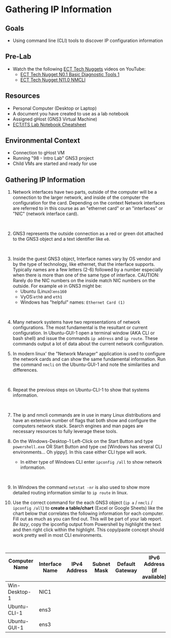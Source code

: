 # Gathering IP Information

## Goals
- Using command line (CLI) tools to discover IP configuration information

## Pre-Lab
- Watch the the following [ECT Tech Nuggets](https://www.youtube.com/@ecttechnuggets9126/featured) videos on YouTube:
    - [ECT Tech Nugget N0.1 Basic Diagnostic Tools 1](https://youtu.be/OtpzbVz7Ay8)
    - [ECT Tech Nugget N11.0 NMCLI](https://youtu.be/43F51qVz9Ds)

## Resources
- Personal Computer (Desktop or Laptop)
- A document you have created to use as a lab notebook
- Assigned gHost (GNS3 Virtual Machine)
- [ECT/ITS Lab Notebook Cheatsheet](https://github.com/OHIO-ECT/Lab-Notebook-Cheat-Sheet)

## Environmental Context
- Connection to gHost VM
- Running "98 - Intro Lab" GNS3 project
- Child VMs are started and ready for use

## Gathering IP Information

1. Network interfaces have two parts, outside of the computer will be a connection to the larger network, and inside of the computer the configuration for the card. Depending on the context Network interfaces are referred to in this course as an "ethernet card" or an "interfaces" or "NIC" (network interface card).
<br>

2. GNS3 represents the outside connection as a red or green dot attached to the GNS3 object and a text identifier like ``e0``.
<br>

3. Inside the guest GNS3 object, Interface names vary by OS vendor and by the type of technology, like ethernet, that the interface supports. Typically names are a few letters (2-6) followed by a number especially when there is more than one of the same type of interface. CAUTION: Rarely do the NIC numbers on the inside match NIC numbers on the outside. For example ``e0`` in GNS3 might be:
     - Ubuntu (Linux):`ens160`
     - VyOS:`eth0` and `eth1`
     - Windows has "helpful" names: `Ethernet Card (1)`
<br>

4. Many network systems have two representations of network configurations. The most fundamental is the resultant or current configuration. In Ubuntu-GUI-1 open a terminal window (AKA CLI or bash shell) and issue the commands ``ip address`` and ``ip route``. These commands output a lot of data about the current network configuration.

5. In modern linux' the "Network Manager" application is used to configure the network cards and can show the same fundamental information. Run the command ``nmcli`` on the Ubuntu-GUI-1 and note the similarities and differences.
<br>

6. Repeat the previous steps on Ubuntu-CLI-1 to show that systems information. 
<br>

7. The ip and nmcli commands are in use in many Linux distributions and have an extensive number of flags that both show and configure the computers network stack. Search engines and man pages are necessary resources to fully leverage these tools.

8. On the Windows-Desktop-1 Left-Click on the Start Button and type `powershell.exe` OR Start Button and type `cmd` [Windows has several CLI environments... Oh yippy]. In this case either CLI type will work.
    - In either type of Windows CLI enter `ipconfig /all` to show network information.
<br>

9. In Windows the command ``netstat -nr`` is also used to show more detailed routing information similar to ``ip route`` in linux.

10. Use the correct command for the each GNS3 object (`ip a` / `nmcli` / `ipconfig /all`) to **create a table/chart** (Excel or Google Sheets) like the chart below that correlates the following information for each computer. Fill out as much as you can find out. This will be part of your lab report. *Be lazy*, copy the ipconfig output from Powershell by highlight the text and then right click within the highlight. This copy/paste concept should work pretty well in most CLI environments.
<br>

|Computer Name &nbsp;&nbsp;&nbsp;&nbsp;&nbsp;&nbsp;&nbsp;&nbsp;&nbsp;&nbsp;&nbsp;&nbsp;&nbsp;&nbsp;&nbsp;&nbsp;&nbsp;&nbsp;&nbsp;|Interface Name | IPv4 Address | Subnet Mask | Default Gateway | IPv6 Address (if available) |
|--|--|--|--|--|--|
|Win-Desktop-1| NIC1 | | | | |
|Ubuntu-CLI-1 | ens3 | | | | |
|Ubuntu-GUI-1| ens3 | | | | |

